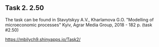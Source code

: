 ## Task 2. 2.50

The task can be found in Stavytskyy A.V., Kharlamova G.O. "Modelling of microeconomic processes" Kyiv, Agrar Media Group, 2018 - 182 p.
(task #2.50)

https://mbilych9.shinyapps.io/Task2/



